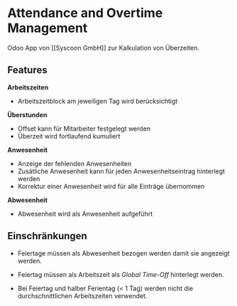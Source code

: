 # Attendance and Overtime Management

Odoo App von [[Syscoon GmbH]] zur Kalkulation von Überzeiten.

## Features

**Arbeitszeiten**

* Arbeitszeitblock am jeweiligen Tag wird berücksichtigt

**Überstunden**

* Offset kann für Mitarbeiter festgelegt werden
* Überzeit wird fortlaufend kumuliert

**Anwesenheit**

* Anzeige der fehlenden Anwesenheiten
* Zusätliche Anwesenheit kann für jeden Anwesenheitseintrag hinterlegt werden
* Korrektur einer Anwesenheit wird für alle Einträge übernommen

**Abwesenheit**

* Abwesenheit wird als Anwesenheit aufgeführt

## Einschränkungen

* Feiertage müssen als Abwesenheit bezogen werden damit sie angezeigt werden.

* Feiertag müssen als Arbeitszeit als *Global Time-Off* hinterlegt werden.

* Bei Feiertag und halber Ferientag (< 1 Tag) werden nicht die durchschnittlichen Arbeitszeiten verwendet.